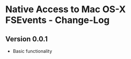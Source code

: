 Native Access to Mac OS-X FSEvents - Change-Log
=================================

## Version 0.0.1
  * Basic functionality
